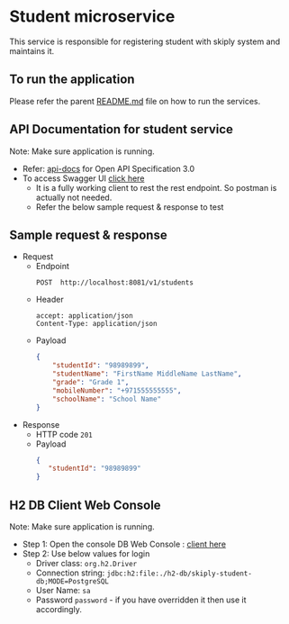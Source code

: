 # Student microservice
This service is responsible for registering student with skiply system and maintains it.

## To run the application
 Please refer the parent [README.md](../README.md) file on how to run the services.

## API Documentation for student service
Note: Make sure application is running.
 - Refer: [api-docs](http://localhost:8081/v3/api-docs) for Open API Specification 3.0
 - To access Swagger UI [click here](http://localhost:8081/swagger-ui/index.html)
   - It is a fully working client to rest the rest endpoint. So postman is actually not needed.
   - Refer the below sample request & response to test

## Sample request & response
- Request
  - Endpoint
    ```
    POST  http://localhost:8081/v1/students
    ```
  - Header
    ```
    accept: application/json
    Content-Type: application/json
    ```
  - Payload
    ```json
    {
        "studentId": "98989899",
        "studentName": "FirstName MiddleName LastName",
        "grade": "Grade 1",
        "mobileNumber": "+971555555555",
        "schoolName": "School Name"
    }
    ```
- Response
  - HTTP code `201`
  - Payload
    ```json
    {
       "studentId": "98989899"
    }
    ```

## H2 DB Client Web Console
Note: Make sure application is running.
  - Step 1: Open the console DB Web Console : [client here](http://localhost:8081/h2-console)
  - Step 2: Use below values for login
    - Driver class: `org.h2.Driver` 
    - Connection string: `jdbc:h2:file:./h2-db/skiply-student-db;MODE=PostgreSQL`
    - User Name: `sa`
    - Password `password`  - if you have overridden it then use it accordingly.
